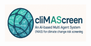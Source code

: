 <p align="center">
  <img src="https://github.com/JGrassi97/cliMAScreen/blob/main/img/logo_chatgpt.png?raw=true" width="260" height="120">
</p>